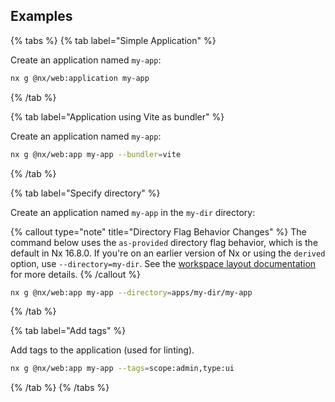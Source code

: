 ## Examples

{% tabs %}
{% tab label="Simple Application" %}

Create an application named `my-app`:

```bash
nx g @nx/web:application my-app
```

{% /tab %}

{% tab label="Application using Vite as bundler" %}

Create an application named `my-app`:

```bash
nx g @nx/web:app my-app --bundler=vite
```

{% /tab %}

{% tab label="Specify directory" %}

Create an application named `my-app` in the `my-dir` directory:

{% callout type="note" title="Directory Flag Behavior Changes" %}
The command below uses the `as-provided` directory flag behavior, which is the default in Nx 16.8.0. If you're on an earlier version of Nx or using the `derived` option, use `--directory=my-dir`. See the [workspace layout documentation](/reference/nx-json#workspace-layout) for more details.
{% /callout %}

```bash
nx g @nx/web:app my-app --directory=apps/my-dir/my-app
```

{% /tab %}

{% tab label="Add tags" %}

Add tags to the application (used for linting).

```bash
nx g @nx/web:app my-app --tags=scope:admin,type:ui
```

{% /tab %}
{% /tabs %}
